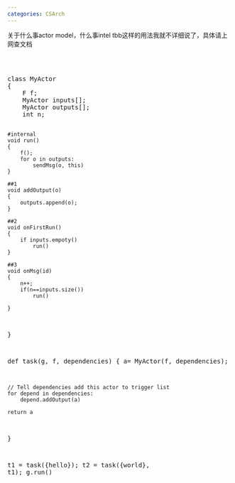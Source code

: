 ```yaml
---
categories: CSArch
---
```

<p>关于什么事actor model，什么事intel tbb这样的用法我就不详细说了，具体请上网查文档</p>
<p>&nbsp;</p>
<div class="cnblogs_Highlighter">
<pre class="brush:csharp;gutter:true;">	
class MyActor
{
	F f;
	MyActor inputs[];
	MyActor outputs[];
	int n;
	
	
	#internal
	void run()
	{
		f();
		for o in outputs:
			sendMsg(o, this)
	}
	
	##1
	void addOutput(o)
	{
		outputs.append(o);
	}
	
	##2
	void onFirstRun()
	{
		if inputs.empoty()
			run()
	}
	
	##3
	void onMsg(id)
	{
		n++;
		if(n==inputs.size()) 
			run()
			
	}
}

def task(g, f, dependencies)
{
	a= MyActor(f, dependencies);
	
	// Tell dependencies add this actor to trigger list
	for depend in dependencies:
		depend.addOutput(a)
		
	return a
}

t1 = task([](){hello});
t2 = task([](){world}, t1);
g.run()
</pre>
</div>
<p>　　</p>